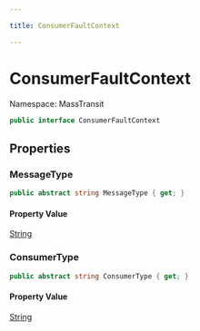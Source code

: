 ```yaml
---

title: ConsumerFaultContext

---
```


# ConsumerFaultContext

Namespace: MassTransit

```csharp
public interface ConsumerFaultContext
```

## Properties

### **MessageType**

```csharp
public abstract string MessageType { get; }
```

#### Property Value

[String](https://learn.microsoft.com/en-us/dotnet/api/system.string)<br/>

### **ConsumerType**

```csharp
public abstract string ConsumerType { get; }
```

#### Property Value

[String](https://learn.microsoft.com/en-us/dotnet/api/system.string)<br/>
